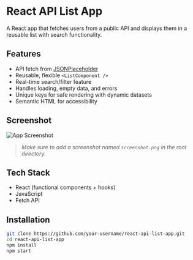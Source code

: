 # React API List App

A React app that fetches users from a public API and displays them in a reusable list with search functionality.

## Features

- API fetch from [JSONPlaceholder](https://jsonplaceholder.typicode.com/users)
- Reusable, flexible `<ListComponent />`
- Real-time search/filter feature
- Handles loading, empty data, and errors
- Unique keys for safe rendering with dynamic datasets
- Semantic HTML for accessibility

## Screenshot

![App Screenshot](./screenshot.png)

> *Make sure to add a screenshot named `screenshot.png` in the root directory.*

## Tech Stack

- React (functional components + hooks)
- JavaScript
- Fetch API

## Installation

```bash
git clone https://github.com/your-username/react-api-list-app.git
cd react-api-list-app
npm install
npm start